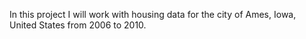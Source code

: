 In this project I will work with housing data for the city of Ames, Iowa, United States from 2006 to 2010. 
